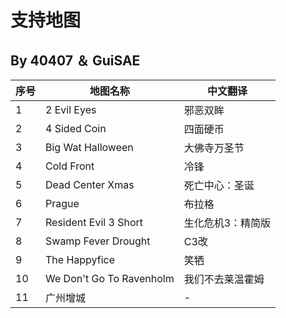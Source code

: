 # 支持地图
## By 40407 ＆ GuiSAE
| 序号 | 地图名称                     | 中文翻译                     |
|------|-----------------------------|----------------------------|
| 1    | 2 Evil Eyes                | 邪恶双眸                   |
| 2    | 4 Sided Coin               | 四面硬币                   |
| 3    | Big Wat Halloween          | 大佛寺万圣节               |
| 4    | Cold Front                 | 冷锋                       |
| 5    | Dead Center Xmas           | 死亡中心：圣诞             |
| 6    | Prague                     | 布拉格                     |
| 7    | Resident Evil 3 Short      | 生化危机3：精简版          |
| 8    | Swamp Fever Drought        | C3改                       |
| 9    | The Happyfice              | 笑牺                       |
| 10   | We Don't Go To Ravenholm   | 我们不去莱温霍姆           |
| 11   | 广州增城                   | -                          |
